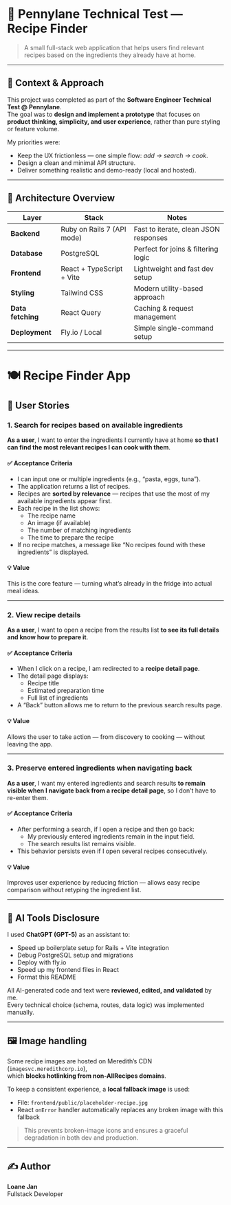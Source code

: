 # 🍳 Pennylane Technical Test — Recipe Finder

> A small full-stack web application that helps users find relevant recipes based on the ingredients they already have at home.

---

## 👋 Context & Approach

This project was completed as part of the **Software Engineer Technical Test @ Pennylane**.  
The goal was to **design and implement a prototype** that focuses on **product thinking, simplicity, and user experience**, rather than pure styling or feature volume.

My priorities were:
- Keep the UX frictionless — one simple flow: *add → search → cook*.
- Design a clean and minimal API structure.
- Deliver something realistic and demo-ready (local and hosted).

---

## 🧩 Architecture Overview

| Layer | Stack | Notes |
|-------|--------|-------|
| **Backend** | Ruby on Rails 7 (API mode) | Fast to iterate, clean JSON responses |
| **Database** | PostgreSQL | Perfect for joins & filtering logic |
| **Frontend** | React + TypeScript + Vite | Lightweight and fast dev setup |
| **Styling** | Tailwind CSS | Modern utility-based approach |
| **Data fetching** | React Query | Caching & request management |
| **Deployment** | Fly.io / Local | Simple single-command setup |

---

# 🍽️ Recipe Finder App

## 🧩 User Stories

### 1. Search for recipes based on available ingredients
**As a user**, I want to enter the ingredients I currently have at home **so that I can find the most relevant recipes I can cook with them**.

#### ✅ Acceptance Criteria
- I can input one or multiple ingredients (e.g., “pasta, eggs, tuna”).
- The application returns a list of recipes.
- Recipes are **sorted by relevance** — recipes that use the most of my available ingredients appear first.
- Each recipe in the list shows:
  - The recipe name
  - An image (if available)
  - The number of matching ingredients
  - The time to prepare the recipe
- If no recipe matches, a message like “No recipes found with these ingredients” is displayed.

#### 💡 Value
This is the core feature — turning what’s already in the fridge into actual meal ideas.

---

### 2. View recipe details
**As a user**, I want to open a recipe from the results list **to see its full details and know how to prepare it**.

#### ✅ Acceptance Criteria
- When I click on a recipe, I am redirected to a **recipe detail page**.
- The detail page displays:
  - Recipe title  
  - Estimated preparation time  
  - Full list of ingredients
- A “Back” button allows me to return to the previous search results page.

#### 💡 Value
Allows the user to take action — from discovery to cooking — without leaving the app.

---

### 3. Preserve entered ingredients when navigating back
**As a user**, I want my entered ingredients and search results **to remain visible when I navigate back from a recipe detail page**, so I don’t have to re-enter them.

#### ✅ Acceptance Criteria
- After performing a search, if I open a recipe and then go back:
  - My previously entered ingredients remain in the input field.
  - The search results list remains visible.
- This behavior persists even if I open several recipes consecutively.

#### 💡 Value
Improves user experience by reducing friction — allows easy recipe comparison without retyping the ingredient list.

---

## 🧠 AI Tools Disclosure

I used **ChatGPT (GPT-5)** as an assistant to:
- Speed up boilerplate setup for Rails + Vite integration
- Debug PostgreSQL setup and migrations
- Deploy with fly.io
- Speed up my frontend files in React
- Format this README

All AI-generated code and text were **reviewed, edited, and validated** by me.  
Every technical choice (schema, routes, data logic) was implemented manually.

---

## 🖼️ Image handling

Some recipe images are hosted on Meredith’s CDN (`imagesvc.meredithcorp.io`),  
which **blocks hotlinking from non-AllRecipes domains**.

To keep a consistent experience, a **local fallback image** is used:

- File: `frontend/public/placeholder-recipe.jpg`
- React `onError` handler automatically replaces any broken image with this fallback

> This prevents broken-image icons and ensures a graceful degradation in both dev and production.

---

## ✍️ Author

**Loane Jan**  
Fullstack Developer

